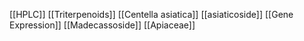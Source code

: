 [[HPLC]]
[[Triterpenoids]]
[[Centella asiatica]]
[[asiaticoside]]
[[Gene Expression]]
[[Madecassoside]]
[[Apiaceae]]
